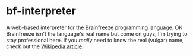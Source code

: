 # bf-interpreter
A web-based interpreter for the Brainfreeze programming language. OK Brainfreeze isn't the language's real name but come on guys, I'm trying to stay professional here. If you _really_ need to know the real (vulgar) name, check out the [Wikipedia article](https://en.wikipedia.org/wiki/Brainfuck).
